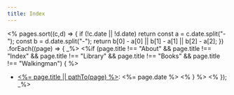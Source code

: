 ```yaml
---
title: Index
---
```


<% pages.sort((c,d) => {
    if (!c.date || !d.date) return
    <!-- return new Date(b.date) - new Date(a.date); -->
    const a = c.date.split("-");
    const b = d.date.split("-");
    return b[0] - a[0] || b[1] - a[1] || b[2] - a[2]; 
})
.forEach((page) => { _%>
    <%if (page.title !== "About" && page.title !== "Index" && page.title !== "Library" && page.title !== "Books" && page.title !== "Walkingman") { %>
* [<%= page.title || pathTo(page) %>](<%= pathTo(page) %>): <%= page.date %>
    <% } %>
<% }); _%>